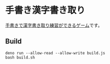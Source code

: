 # 手書き漢字書き取り

[手書きで漢字書き取り練習ができるゲーム](https://marmooo.github.io/tegaki-kaki/)です。

## Build

```
deno run --allow-read --allow-write build.js
bash build.sh
```
